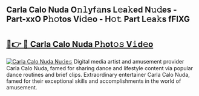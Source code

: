 ## Carla Calo Nuda O𝚗𝚕yf𝚊ns L𝚎a𝚔ed N𝚞𝚍es - Part-xxO P𝚑𝚘tos Vi𝚍𝚎o - H𝚘𝚝 Part L𝚎a𝚔s fFIXG

# <h2><a href="http://kf4wev.oniu.top/?m=Carla+Calo+Nuda">🔗👉 🔴 Carla Calo Nuda P𝚑ot𝚘𝚜 V𝚒d𝚎o</a></h2>

[![Carla Calo Nuda Nu𝚍e𝚜](https://i.imgur.com/0qMVB7G.gif)](http://kf4wev.oniu.top/?m=Carla+Calo+Nuda)
Digital media artist and amusement provider Carla Calo Nuda, famed for sharing dance and lifestyle content via popular dance routines and brief clips. Extraordinary entertainer Carla Calo Nuda, famed for their exceptional skills and accomplishments in the world of amusement.  
